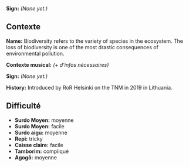 **Sign:** *(None yet.)*

## Contexte

**Name:** Biodiversity refers to the variety of species in the ecosystem. The
loss of biodiversity is one of the most drastic consequences of environmental
pollution.

**Contexte musical:** *(+ d'infos nécessaires)*

**Sign:** *(None yet.)*

**History:** Introduced by RoR Helsinki on the TNM in 2019 in Lithuania.

## Difficulté

* **Surdo Moyen:** moyenne
* **Surdo Moyen:** facile
* **Surdo aigu:** moyenne
* **Repi:** tricky
* **Caisse claire:** facile
* **Tamborim:** compliqué
* **Agogô:** moyenne
